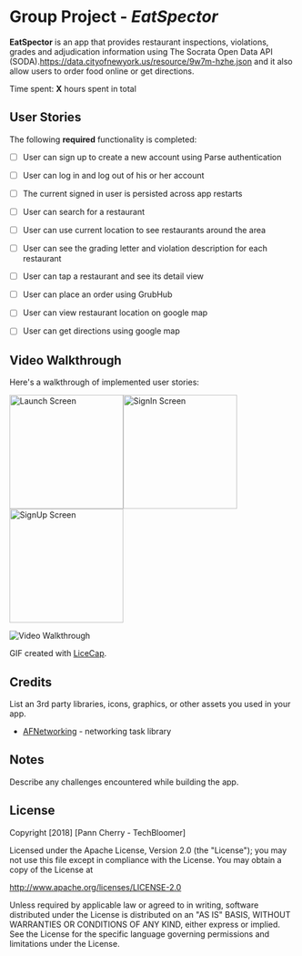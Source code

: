 # Group Project - *EatSpector*

**EatSpector** is an app that provides restaurant inspections, violations, grades and adjudication information using The Socrata Open Data API (SODA).https://data.cityofnewyork.us/resource/9w7m-hzhe.json and it also allow users to order food online or get directions.

Time spent: **X** hours spent in total

## User Stories

The following **required** functionality is completed:

- [ ] User can sign up to create a new account using Parse authentication
- [ ] User can log in and log out of his or her account
- [ ] The current signed in user is persisted across app restarts
- [ ] User can search for a restaurant 
- [ ] User can use current location to see restaurants around the area
- [ ] User can see the grading letter and violation description for each restaurant
- [ ] User can tap a restaurant and see its detail view
- [ ] User can place an order using GrubHub
- [ ] User can view restaurant location on google map
- [ ] User can get directions using google map


## Video Walkthrough

Here's a walkthrough of implemented user stories:

<img src='https://i.imgur.com/8hjtpUH.jpg' title='Launch Screen' width='200' alt='Launch Screen' /><img src='https://i.imgur.com/VdpDwXn.png' title='SignIn Screen' width='200' alt='SignIn Screen' /> <img src='https://i.imgur.com/4Riv6qC.png' title='SignUp Screen' width='200' alt='SignUp Screen' />


<img src='https://i.imgur.com/txYrB85.png' title='Video Walkthrough' width='' alt='Video Walkthrough' />

GIF created with [LiceCap](http://www.cockos.com/licecap/).

## Credits

List an 3rd party libraries, icons, graphics, or other assets you used in your app.

- [AFNetworking](https://github.com/AFNetworking/AFNetworking) - networking task library


## Notes

Describe any challenges encountered while building the app.

## License

Copyright [2018] [Pann Cherry - TechBloomer]

Licensed under the Apache License, Version 2.0 (the "License");
you may not use this file except in compliance with the License.
You may obtain a copy of the License at

http://www.apache.org/licenses/LICENSE-2.0

Unless required by applicable law or agreed to in writing, software
distributed under the License is distributed on an "AS IS" BASIS,
WITHOUT WARRANTIES OR CONDITIONS OF ANY KIND, either express or implied.
See the License for the specific language governing permissions and
limitations under the License.
